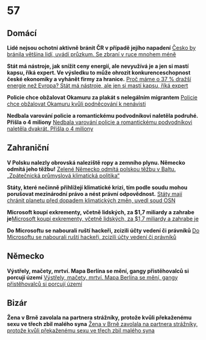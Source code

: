# 57

## Domácí

**Lidé nejsou ochotni aktivně bránit ČR v případě jejího napadení** [Česko by bránila většina lidí, uvádí průzkum. Se zbraní v ruce mnohem méně](https://www.idnes.cz/zpravy/domaci/postoje-cechu-k-armade-obrane-vlasti-a-financovani-obrany.A250722_102000_domaci_vank)

**Stát má nástroje, jak snížit ceny energií, ale nevyužívá je a jen si mastí kapsu, říká expert. Ve výsledku to může ohrozit konkurenceschopnost české ekonomiky a vyhánět firmy za hranice.** [Proč máme o 37 % dražší energie než Evropa? Stát má nástroje, ale jen si mastí kapsu, říká expert](https://www.focuson.cz/proc-mame-o-37-drazsi-energie-nez-evropa-stat-ma-nastroje-ale-jen-si-masti-kapsu-rika-expert/)

**Policie chce obžalovat Okamuru za plakát s nelegálním migrantem** [Policie chce obžalovat Okamuru kvůli podněcování k nenávisti](https://www.seznamzpravy.cz/clanek/domaci-kauzy-policie-chce-obzalovat-okamuru-kvuli-podnecovani-k-nenavisti-282512)

**Nedbala varování policie a romantickému podvodníkovi naletěla podruhé. Přišla o 4 miliony** [Nedbala varování policie a romantickému podvodníkovi naletěla dvakrát. Přišla o 4 miliony](https://www.novinky.cz/clanek/internet-a-pc-bezpecnost-nedbala-varovani-policie-a-romantickemu-podvodnikovi-naletela-dvakrat-prisla-o-4-miliony-40531270)

## Zahraniční

**V Polsku nalezly obrovská naleziště ropy a zemního plynu. Německo odmítá jeho těžbu!** [Zelené Německo odmítá polskou těžbu v Baltu. „Zpátečnická průmyslová klimatická politika“](https://www.echo24.cz/a/Ha9Mu/zpravy-ekonomika-zelenemu-nemecku-se-nelibi-polsky-plan-na-tezbu-ropy-v-baltu)

**Státy, které nečinně přihlížejí klimatické krizi, tím podle soudu mohou porušovat mezinárodní právo a nést právní odpovědnost.** [Státy mají chránit planetu před dopadem klimatických změn, uvedl soud OSN](https://www.seznamzpravy.cz/clanek/zahranicni-staty-maji-chranit-planetu-pred-dopadem-klimatickych-zmen-uvedl-soud-osn-282465)

**Microsoft koupí exkrementy, včetně lidských, za $1,7 miliardy a zahrabe je**[Microsoft koupí exkrementy, včetně lidských, za $1,7 miliardy a zahrabe je](https://diit.cz/clanek/microsoft-koupi-exkrementy-vcetne-lidskych-za-17-miliardy-zahrabe-je)

**Do Microsoftu se nabourali ruští hackeři, zcizili účty vedení či právníků** [Do Microsoftu se nabourali ruští hackeři, zcizili účty vedení či právníků](https://www.idnes.cz/ekonomika/zahranicni/microsoft-rusti-hackeri-ucty-vedeni-pravnici.A240120_104845_eko-zahranicni_misl)

## Německo

**Výstřely, mačety, mrtví. Mapa Berlína se mění, gangy přistěhovalců si porcují území** [Výstřely, mačety, mrtví. Mapa Berlína se mění, gangy přistěhovalců si porcují území](https://www.idnes.cz/zpravy/zahranicni/berlin-nemecko-migranti-nasili-arabove-africane-cecenci.A250723_191004_zahranicni_vals)

## Bizár

**Žena v Brně zavolala na partnera strážníky, protože kvůli překaženému sexu ve třech zbil malého syna** [Žena v Brně zavolala na partnera strážníky, protože kvůli překaženému sexu ve třech zbil malého syna](https://www.novinky.cz/clanek/krimi-zena-v-brne-zavolala-na-partnera-strazniky-protoze-kvuli-prekazenemu-sexu-ve-trech-zbil-maleho-syna-40530688)
